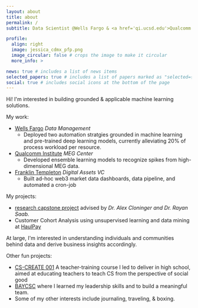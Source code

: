```yaml
---
layout: about
title: about
permalink: /
subtitle: Data Scientist @Wells Fargo & <a href='qi.ucsd.edu'>Qualcomm Institute</a>. 4th-year @<a href='hdsi.ucsd.edu'>UCSD</a>.

profile:
  align: right
  image: jessica_cdmx_pfp.png
  image_circular: false # crops the image to make it circular
  more_info: >

news: true # includes a list of news items
selected_papers: true # includes a list of papers marked as "selected={true}"
social: true # includes social icons at the bottom of the page
---
```

Hi! I'm interested in building grounded & applicable machine learning solutions.

My work:
- [Wells Fargo](https://www.wellsfargo.com/) *Data Management*
  - Deployed two automation stratgies grounded in machine learning and pre-trained deep learning models, currently alleviating 20% of process workload per resource.
- [Qualcomm Institute](https://qi.ucsd.edu/) *MEG Center*
  - Developed ensemble learning models to recognize spikes from high-dimensional MEG data. 
- [Franklin Templeton](https://www.franklintempleton.com/) *Digital Assets VC*
  - Built ad-hoc web3 market data dashboards, data pipeline, and automated a cron-job

My projects:
- [research capstone project](https://dsc180-b11-2.github.io/layout-grounded-optimization/) advised by *Dr. Alex Cloninger and Dr. Rayan Saab.*
- Customer Cohort Analysis using unsupervised learning and data mining at [HaulPay](haulpay.co)

At large, I'm interested in understanding individuals and communities behind data and derive business insights accordingly.


Other fun projects:
- [CS-CREATE 001](https://online.ucsd.edu/courses/CSE+CREATE-CS-001/) A teacher-training course I led to deliver in high school, aimed at educating teachers to teach CS from the perspective of social good
- [BAYCSC](baycsc.org) where I learned my leadership skills and to build a meaningful team.
- Some of my other interests include journaling, traveling, & boxing.



<!-- Write your biography here. Tell the world about yourself. Link to your favorite [subreddit](http://reddit.com). You can put a picture in, too. The code is already in, just name your picture `prof_pic.jpg` and put it in the `img/` folder.

Put your address / P.O. box / other info right below your picture. You can also disable any of these elements by editing `profile` property of the YAML header of your `_pages/about.md`. Edit `_bibliography/papers.bib` and Jekyll will render your [publications page](/al-folio/publications/) automatically.

Link to your social media connections, too. This theme is set up to use [Font Awesome icons](https://fontawesome.com/) and [Academicons](https://jpswalsh.github.io/academicons/), like the ones below. Add your Facebook, Twitter, LinkedIn, Google Scholar, or just disable all of them. -->
